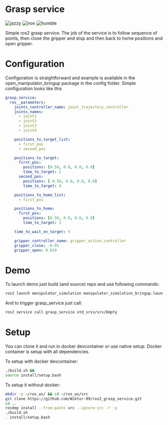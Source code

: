 # Grasp service
![jazzy](https://github.com/Wiktor-99/ros2_grasp_service/actions/workflows/build_and_test_jazzy.yaml/badge.svg)
![iron](https://github.com/Wiktor-99/ros2_grasp_service/actions/workflows/build_and_test_iron.yaml/badge.svg)
![humble](https://github.com/Wiktor-99/ros2_grasp_service/actions/workflows/build_and_test_humble.yaml/badge.svg)

Simple ros2 grasp service. The job of the service is to follow sequence of points, then close the gripper and stop and then back to home positions and open gripper.


# Configuration
Configuration is straightforward and example is available in the open_manipulator_bringup package in the config folder. Simple configuration looks like this

```yaml
grasp_service:
  ros__parameters:
    joints_controller_name: joint_trajectory_controller
    joints_names:
      - joint1
      - joint2
      - joint3
      - joint4

    positions_to_target_list:
      - first_pos
      - second_pos

    positions_to_target:
      first_pos:
        positions: [0.50, 0.0, 0.0, 0.0]
        time_to_target: 2
      second_pos:
        positions: [-0.50, 0.0, 0.0, 0.0]
        time_to_target: 4

    positions_to_home_list:
      - first_pos

    positions_to_home:
      first_pos:
        positions: [0.50, 0.0, 0.0, 0.0]
        time_to_target: 2

    time_to_wait_on_target: 5

    gripper_controller_name: gripper_action_controller
    gripper_close: -0.01
    gripper_open: 0.019
```

# Demo
To launch demo just build (and source) repo and use following commands:

```bash
ros2 launch manipulator_simulation manipulator_simulation_bringup.launch.py
```
And to trigger grasp_service just call:

```bash
ros2 service call grasp_service std_srvs/srv/Empty
```

# Setup
You can clone it and run in docker devcontainer or use native setup. Docker container is setup with all dependencies.

To setup with docker devcontainer:

```bash
./build.sh &&
source install/setup.bash
```

To setup it without docker:

```bash
mkdir -p ~/ros_ws/ && cd ~/ros_ws/src
git clone https://github.com/Wiktor-99/ros2_grasp_service.git
cd ..
rosdep install --from-paths src --ignore-src -r -y
./build.sh
. install/setup.bash
```
